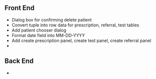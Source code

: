 ## Front End
* Dialog box for confirming delete patient
* Convert tuple into row data for prescription, referral, test tables 
* Add patient chooser dialog
* Format date field into MM-DD-YYYY
* Add create prescription panel, create test panel, create referral panel
*

## Back End
*
